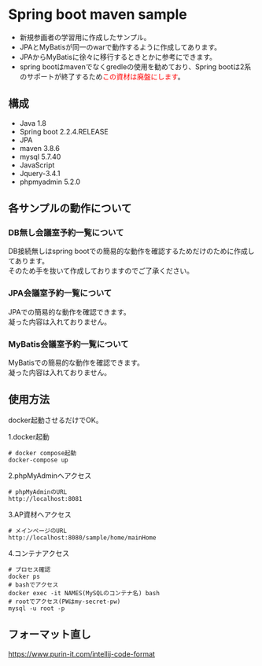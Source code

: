 # Spring boot maven sample
- 新規参画者の学習用に作成したサンプル。  
- JPAとMyBatisが同一のwarで動作するように作成してあります。  
- JPAからMyBatisに徐々に移行するときとかに参考にできます。
- spring bootはmavenでなくgredleの使用を勧めており、Spring bootは2系のサポートが終了するため<span style="color: red; ">この資材は廃盤にします</span>。

## 構成
- Java 1.8
- Spring boot 2.2.4.RELEASE
- JPA
- maven 3.8.6
- mysql 5.7.40
- JavaScript
- Jquery-3.4.1
- phpmyadmin 5.2.0

## 各サンプルの動作について
### DB無し会議室予約一覧について
DB接続無しはspring bootでの簡易的な動作を確認するためだけのために作成してあります。  
そのため手を抜いて作成しておりますのでご了承ください。

### JPA会議室予約一覧について
JPAでの簡易的な動作を確認できます。  
凝った内容は入れておりません。

### MyBatis会議室予約一覧について
MyBatisでの簡易的な動作を確認できます。  
凝った内容は入れておりません。

## 使用方法
docker起動させるだけでOK。

1.docker起動
```
# docker compose起動
docker-compose up
```
2.phpMyAdminへアクセス
```
# phpMyAdminのURL
http://localhost:8081
```
3.AP資材へアクセス
```
# メインページのURL
http://localhost:8080/sample/home/mainHome
```
4.コンテナアクセス
```
# プロセス確認
docker ps
# bashでアクセス
docker exec -it NAMES(MySQLのコンテナ名) bash
# rootでアクセス(PWはmy-secret-pw)
mysql -u root -p
```

## フォーマット直し
https://www.purin-it.com/intellij-code-format
